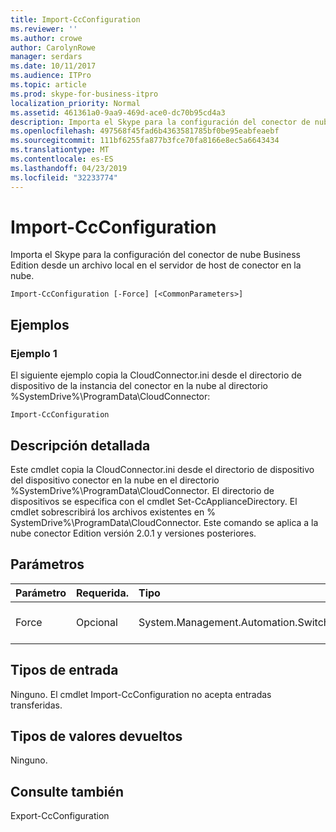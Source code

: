 ```yaml
---
title: Import-CcConfiguration
ms.reviewer: ''
ms.author: crowe
author: CarolynRowe
manager: serdars
ms.date: 10/11/2017
ms.audience: ITPro
ms.topic: article
ms.prod: skype-for-business-itpro
localization_priority: Normal
ms.assetid: 461361a0-9aa9-469d-ace0-dc70b95cd4a3
description: Importa el Skype para la configuración del conector de nube Business Edition desde un archivo local en el servidor de host de conector en la nube.
ms.openlocfilehash: 497568f45fad6b4363581785bf0be95eabfeaebf
ms.sourcegitcommit: 111bf6255fa877b3fce70fa8166e8ec5a6643434
ms.translationtype: MT
ms.contentlocale: es-ES
ms.lasthandoff: 04/23/2019
ms.locfileid: "32233774"
---
```

# <a name="import-ccconfiguration"></a>Import-CcConfiguration
 
Importa el Skype para la configuración del conector de nube Business Edition desde un archivo local en el servidor de host de conector en la nube.
  
```
Import-CcConfiguration [-Force] [<CommonParameters>]
```

## <a name="examples"></a>Ejemplos
<a name="Examples"> </a>

### <a name="example-1"></a>Ejemplo 1

El siguiente ejemplo copia la CloudConnector.ini desde el directorio de dispositivo de la instancia del conector en la nube al directorio %SystemDrive%\ProgramData\CloudConnector:
  
```
Import-CcConfiguration
```

## <a name="detailed-description"></a>Descripción detallada
<a name="Examples"> </a>

Este cmdlet copia la CloudConnector.ini desde el directorio de dispositivo del dispositivo conector en la nube en el directorio %SystemDrive%\ProgramData\CloudConnector. El directorio de dispositivos se especifica con el cmdlet Set-CcApplianceDirectory. El cmdlet sobrescribirá los archivos existentes en % SystemDrive%\ProgramData\CloudConnector. Este comando se aplica a la nube conector Edition versión 2.0.1 y versiones posteriores.
  
## <a name="parameters"></a>Parámetros
<a name="Examples"> </a>

|**Parámetro**|**Requerida.**|**Tipo**|**Descripción**|
|:-----|:-----|:-----|:-----|
|Force  <br/> |Opcional  <br/> |System.Management.Automation.SwitchParameter  <br/> |Sobrescribir archivo existente en %SystemDrive%\ProgramData\CloudConnector sin notificación.  <br/> |
   
## <a name="input-types"></a>Tipos de entrada
<a name="Examples"> </a>

Ninguno. El cmdlet Import-CcConfiguration no acepta entradas transferidas.
  
## <a name="return-types"></a>Tipos de valores devueltos
<a name="Examples"> </a>

Ninguno.
  
## <a name="see-also"></a>Consulte también
<a name="Examples"> </a>

Export-CcConfiguration
  

